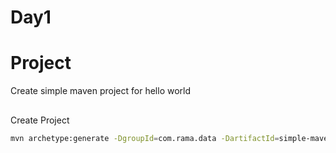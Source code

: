 # Day1

# Project
Create simple maven project for hello world

##
Create Project

```bash
mvn archetype:generate -DgroupId=com.rama.data -DartifactId=simple-maven-app2 -DarchetypeArtifactId=maven-archetype-quickstart -DinteractiveMode=false
```